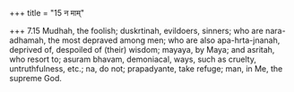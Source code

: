 +++
title = "15 न माम्"

+++
7.15 Mudhah, the foolish; duskrtinah, evildoers, sinners; who are
nara-adhamah, the most depraved among men; who are also apa-hrta-jnanah,
deprived of, despoiled of (their) wisdom; mayaya, by Maya; and asritah,
who resort to; asuram bhavam, demoniacal, ways, such as cruelty,
untruthfulness, etc.; na, do not; prapadyante, take refuge; man, in Me,
the supreme God.
